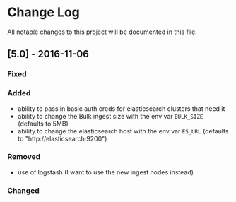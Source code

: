 Change Log
==========

All notable changes to this project will be documented in this file.

[5.0] - 2016-11-06
------------------

### Fixed

### Added

-	ability to pass in basic auth creds for elasticsearch clusters that need it
-   ability to change the Bulk ingest size with the env var `BULK_SIZE` (defaults to 5MB)
-   ability to change the elasticsearch host with the env var `ES_URL` (defaults to "http://elasticsearch:9200")

### Removed

-	use of logstash (I want to use the new ingest nodes instead)

### Changed
